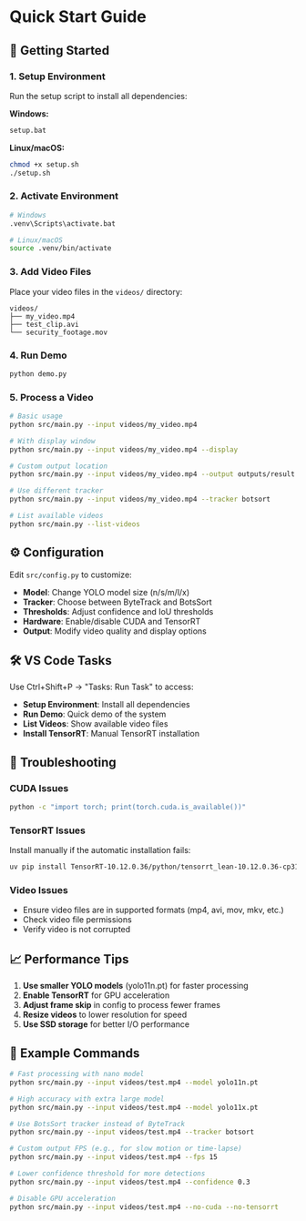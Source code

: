 # Quick Start Guide

## 🚀 Getting Started

### 1. Setup Environment
Run the setup script to install all dependencies:

**Windows:**
```bash
setup.bat
```

**Linux/macOS:**
```bash
chmod +x setup.sh
./setup.sh
```

### 2. Activate Environment
```bash
# Windows
.venv\Scripts\activate.bat

# Linux/macOS
source .venv/bin/activate
```

### 3. Add Video Files
Place your video files in the `videos/` directory:
```
videos/
├── my_video.mp4
├── test_clip.avi
└── security_footage.mov
```

### 4. Run Demo
```bash
python demo.py
```

### 5. Process a Video
```bash
# Basic usage
python src/main.py --input videos/my_video.mp4

# With display window
python src/main.py --input videos/my_video.mp4 --display

# Custom output location
python src/main.py --input videos/my_video.mp4 --output outputs/result.mp4

# Use different tracker
python src/main.py --input videos/my_video.mp4 --tracker botsort

# List available videos
python src/main.py --list-videos
```

## ⚙️ Configuration

Edit `src/config.py` to customize:

- **Model**: Change YOLO model size (n/s/m/l/x)
- **Tracker**: Choose between ByteTrack and BotsSort
- **Thresholds**: Adjust confidence and IoU thresholds
- **Hardware**: Enable/disable CUDA and TensorRT
- **Output**: Modify video quality and display options

## 🛠️ VS Code Tasks

Use Ctrl+Shift+P → "Tasks: Run Task" to access:

- **Setup Environment**: Install all dependencies
- **Run Demo**: Quick demo of the system
- **List Videos**: Show available video files
- **Install TensorRT**: Manual TensorRT installation

## 🔧 Troubleshooting

### CUDA Issues
```bash
python -c "import torch; print(torch.cuda.is_available())"
```

### TensorRT Issues
Install manually if the automatic installation fails:
```bash
uv pip install TensorRT-10.12.0.36/python/tensorrt_lean-10.12.0.36-cp312-none-win_amd64.whl
```

### Video Issues
- Ensure video files are in supported formats (mp4, avi, mov, mkv, etc.)
- Check video file permissions
- Verify video is not corrupted

## 📈 Performance Tips

1. **Use smaller YOLO models** (yolo11n.pt) for faster processing
2. **Enable TensorRT** for GPU acceleration
3. **Adjust frame skip** in config to process fewer frames
4. **Resize videos** to lower resolution for speed
5. **Use SSD storage** for better I/O performance

## 🎯 Example Commands

```bash
# Fast processing with nano model
python src/main.py --input videos/test.mp4 --model yolo11n.pt

# High accuracy with extra large model
python src/main.py --input videos/test.mp4 --model yolo11x.pt

# Use BotsSort tracker instead of ByteTrack
python src/main.py --input videos/test.mp4 --tracker botsort

# Custom output FPS (e.g., for slow motion or time-lapse)
python src/main.py --input videos/test.mp4 --fps 15

# Lower confidence threshold for more detections
python src/main.py --input videos/test.mp4 --confidence 0.3

# Disable GPU acceleration
python src/main.py --input videos/test.mp4 --no-cuda --no-tensorrt
```
